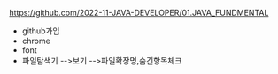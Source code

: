 https://github.com/2022-11-JAVA-DEVELOPER/01.JAVA_FUNDMENTAL



- github가입
- chrome
- font
- 파일탐색기 -->보기 -->파일확장명,숨긴항목체크
